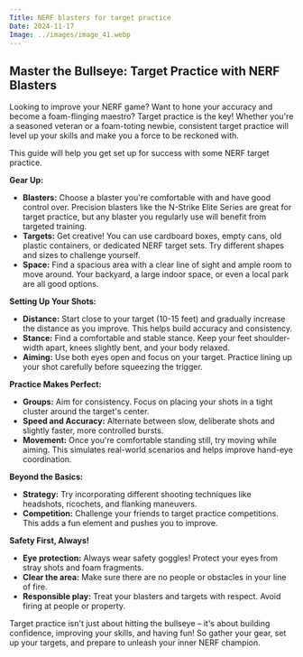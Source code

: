 ```yaml
---
Title: NERF blasters for target practice
Date: 2024-11-17
Image: ../images/image_41.webp
---
```


##  Master the Bullseye: Target Practice with NERF Blasters 

Looking to improve your NERF game? Want to hone your accuracy and become a foam-flinging maestro?  Target practice is the key!  Whether you're a seasoned veteran or a foam-toting newbie, consistent target practice will level up your skills and make you a force to be reckoned with. 

This guide will help you get set up for success with some NERF target practice.

**Gear Up:**

* **Blasters:** Choose a blaster you're comfortable with and have good control over. Precision blasters like the N-Strike Elite Series are great for target practice, but any blaster you regularly use will benefit from targeted training. 
* **Targets:**  Get creative! You can use cardboard boxes, empty cans, old plastic containers, or dedicated NERF target sets.  Try different shapes and sizes to challenge yourself.
* **Space:** Find a spacious area with a clear line of sight and ample room to move around. Your backyard, a large indoor space, or even a local park are all good options.

**Setting Up Your Shots:**

* **Distance:** Start close to your target (10-15 feet) and gradually increase the distance as you improve. This helps build accuracy and consistency.
* **Stance:** Find a comfortable and stable stance. Keep your feet shoulder-width apart, knees slightly bent, and your body relaxed. 
* **Aiming:** Use both eyes open and focus on your target. Practice lining up your shot carefully before squeezing the trigger.

**Practice Makes Perfect:**

* **Groups:**  Aim for consistency. Focus on placing your shots in a tight cluster around the target's center. 
* **Speed and Accuracy:**  Alternate between slow, deliberate shots and slightly faster, more controlled bursts. 
* **Movement:**  Once you're comfortable standing still, try moving while aiming. This simulates real-world scenarios and helps improve hand-eye coordination.

**Beyond the Basics:**

* **Strategy:**  Try incorporating different shooting techniques like headshots, ricochets, and flanking maneuvers.
* **Competition:**  Challenge your friends to target practice competitions. This adds a fun element and pushes you to improve.


**Safety First, Always!**

* **Eye protection:**  Always wear safety goggles!  Protect your eyes from stray shots and foam fragments.
* **Clear the area:**  Make sure there are no people or obstacles in your line of fire.
* **Responsible play:**  Treat your blasters and targets with respect. Avoid firing at people or property.


Target practice isn't just about hitting the bullseye – it's about building confidence, improving your skills, and having fun! So gather your gear, set up your targets, and prepare to unleash your inner NERF champion. 


 
